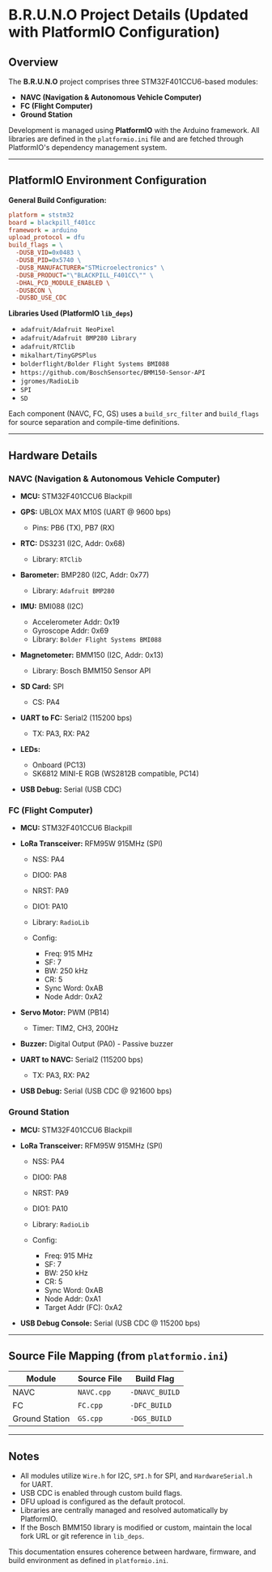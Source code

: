 # B.R.U.N.O Project Details (Updated with PlatformIO Configuration)

## Overview

The **B.R.U.N.O** project comprises three STM32F401CCU6-based modules:

* **NAVC (Navigation & Autonomous Vehicle Computer)**
* **FC (Flight Computer)**
* **Ground Station**

Development is managed using **PlatformIO** with the Arduino framework. All libraries are defined in the `platformio.ini` file and are fetched through PlatformIO's dependency management system.

---

## PlatformIO Environment Configuration

**General Build Configuration:**

```ini
platform = ststm32
board = blackpill_f401cc
framework = arduino
upload_protocol = dfu
build_flags = \
  -DUSB_VID=0x0483 \
  -DUSB_PID=0x5740 \
  -DUSB_MANUFACTURER="STMicroelectronics" \
  -DUSB_PRODUCT="\"BLACKPILL_F401CC\"" \
  -DHAL_PCD_MODULE_ENABLED \
  -DUSBCON \
  -DUSBD_USE_CDC
```

**Libraries Used (PlatformIO `lib_deps`)**

* `adafruit/Adafruit NeoPixel`
* `adafruit/Adafruit BMP280 Library`
* `adafruit/RTClib`
* `mikalhart/TinyGPSPlus`
* `bolderflight/Bolder Flight Systems BMI088`
* `https://github.com/BoschSensortec/BMM150-Sensor-API`
* `jgromes/RadioLib`
* `SPI`
* `SD`

Each component (NAVC, FC, GS) uses a `build_src_filter` and `build_flags` for source separation and compile-time definitions.

---

## Hardware Details

### NAVC (Navigation & Autonomous Vehicle Computer)

* **MCU:** STM32F401CCU6 Blackpill
* **GPS:** UBLOX MAX M10S (UART @ 9600 bps)

  * Pins: PB6 (TX), PB7 (RX)
* **RTC:** DS3231 (I2C, Addr: 0x68)

  * Library: `RTClib`
* **Barometer:** BMP280 (I2C, Addr: 0x77)

  * Library: `Adafruit BMP280`
* **IMU:** BMI088 (I2C)

  * Accelerometer Addr: 0x19
  * Gyroscope Addr: 0x69
  * Library: `Bolder Flight Systems BMI088`
* **Magnetometer:** BMM150 (I2C, Addr: 0x13)

  * Library: Bosch BMM150 Sensor API
* **SD Card:** SPI

  * CS: PA4
* **UART to FC:** Serial2 (115200 bps)

  * TX: PA3, RX: PA2
* **LEDs:**

  * Onboard (PC13)
  * SK6812 MINI-E RGB (WS2812B compatible, PC14)
* **USB Debug:** Serial (USB CDC)

### FC (Flight Computer)

* **MCU:** STM32F401CCU6 Blackpill
* **LoRa Transceiver:** RFM95W 915MHz (SPI)

  * NSS: PA4
  * DIO0: PA8
  * NRST: PA9
  * DIO1: PA10
  * Library: `RadioLib`
  * Config:

    * Freq: 915 MHz
    * SF: 7
    * BW: 250 kHz
    * CR: 5
    * Sync Word: 0xAB
    * Node Addr: 0xA2
* **Servo Motor:** PWM (PB14)

  * Timer: TIM2, CH3, 200Hz
* **Buzzer:** Digital Output (PA0) - Passive buzzer
* **UART to NAVC:** Serial2 (115200 bps)

  * TX: PA3, RX: PA2
* **USB Debug:** Serial (USB CDC @ 921600 bps)

### Ground Station

* **MCU:** STM32F401CCU6 Blackpill
* **LoRa Transceiver:** RFM95W 915MHz (SPI)

  * NSS: PA4
  * DIO0: PA8
  * NRST: PA9
  * DIO1: PA10
  * Library: `RadioLib`
  * Config:

    * Freq: 915 MHz
    * SF: 7
    * BW: 250 kHz
    * CR: 5
    * Sync Word: 0xAB
    * Node Addr: 0xA1
    * Target Addr (FC): 0xA2
* **USB Debug Console:** Serial (USB CDC @ 115200 bps)

---

## Source File Mapping (from `platformio.ini`)

| Module         | Source File | Build Flag     |
| -------------- | ----------- | -------------- |
| NAVC           | `NAVC.cpp`  | `-DNAVC_BUILD` |
| FC             | `FC.cpp`    | `-DFC_BUILD`   |
| Ground Station | `GS.cpp`    | `-DGS_BUILD`   |

---

## Notes

* All modules utilize `Wire.h` for I2C, `SPI.h` for SPI, and `HardwareSerial.h` for UART.
* USB CDC is enabled through custom build flags.
* DFU upload is configured as the default protocol.
* Libraries are centrally managed and resolved automatically by PlatformIO.
* If the Bosch BMM150 library is modified or custom, maintain the local fork URL or git reference in `lib_deps`.

This documentation ensures coherence between hardware, firmware, and build environment as defined in `platformio.ini`.
